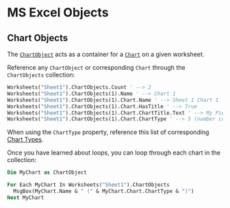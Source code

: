 # MS Excel Objects

## Chart Objects

The [`ChartObject`](https://msdn.microsoft.com/en-us/VBA/Excel-VBA/articles/chartobject-object-excel) acts as a container for a [`Chart`](https://msdn.microsoft.com/en-us/VBA/Excel-VBA/articles/chart-object-excel#properties) on a given worksheet.

Reference any `ChartObject` or corresponding `Chart` through the `ChartObjects` collection:

```vb
Worksheets("Sheet1").ChartObjects.Count ' --> 2
Worksheets("Sheet1").ChartObjects(1).Name ' --> Chart 1
Worksheets("Sheet1").ChartObjects(1).Chart.Name ' --> Sheet 1 Chart 1
Worksheets("Sheet1").ChartObjects(1).Chart.HasTitle ' --> True
Worksheets("Sheet1").ChartObjects(1).Chart.ChartTitle.Text ' --> My Pie Chart
Worksheets("Sheet1").ChartObjects(1).Chart.ChartType ' --> 5 (number corresponds to a Pie Chart)
```

When using the `ChartType` property, reference this list of corresponding [Chart Types](https://msdn.microsoft.com/en-us/VBA/Excel-VBA/articles/xlcharttype-enumeration-excel).

Once you have learned about loops, you can loop through each chart in the collection:

```vb
Dim MyChart as ChartObject

For Each MyChart In Worksheets("Sheet1").ChartObjects
  MsgBox(MyChart.Name & " (" & MyChart.Chart.ChartType & ")")
Next MyChart
```
